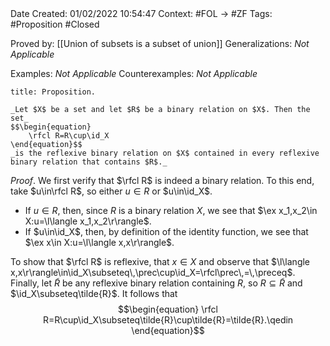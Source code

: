 <br />
<br />

Date Created: 01/02/2022 10:54:47
Context: #FOL $\to$ #ZF
Tags: #Proposition #Closed 

Proved by: [[Union of subsets is a subset of union]]
Generalizations: _Not Applicable_

Examples: _Not Applicable_
Counterexamples: _Not Applicable_

``` ad-Proposition
title: Proposition.

_Let $X$ be a set and let $R$ be a binary relation on $X$. Then the set_
$$\begin{equation}
    \rfcl R=R\cup\id_X
\end{equation}$$
_is the reflexive binary relation on $X$ contained in every reflexive binary relation that contains $R$._

```

_Proof_. We first verify that $\rfcl R$ is indeed a binary relation. To this end, take $u\in\rfcl R$, so either $u\in R$ or $u\in\id_X$.
* If $u\in R$, then, since $R$ is a binary relation $X$, we see that $\ex x_1,x_2\in X:u=\l\langle x_1,x_2\r\rangle$.
* If $u\in\id_X$, then, by definition of the identity function, we see that $\ex x\in X:u=\l\langle x,x\r\rangle$.

To show that $\rfcl R$ is reflexive, that $x\in X$ and observe that $\l\langle x,x\r\rangle\in\id_X\subseteq\,\prec\cup\id_X=\rfcl\prec\,=\,\preceq$. Finally, let $\tilde{R}$ be any reflexive binary relation containing $R$, so $R\subseteq\tilde{R}$ and $\id_X\subseteq\tilde{R}$. It follows that
$$\begin{equation}
    \rfcl R=R\cup\id_X\subseteq\tilde{R}\cup\tilde{R}=\tilde{R}.\qedin
\end{equation}$$
